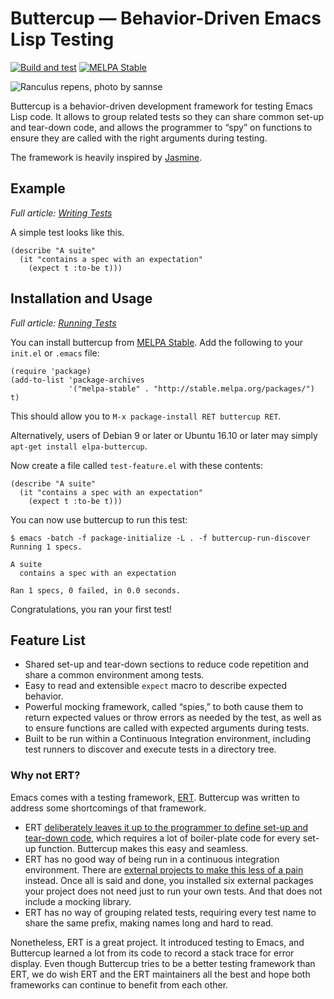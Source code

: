 # Buttercup — Behavior-Driven Emacs Lisp Testing

[![Build and test](https://github.com/jorgenschaefer/emacs-buttercup/workflows/Build%20and%20test/badge.svg)](https://github.com/jorgenschaefer/emacs-buttercup/actions?query=workflow%3A%22Build+and+test%22+branch%3Amaster)
[![MELPA Stable](http://stable.melpa.org/packages/buttercup-badge.svg)](http://stable.melpa.org/#/buttercup)

![Ranculus repens, photo by sannse](docs/images/buttercup.jpg)

Buttercup is a behavior-driven development framework for testing Emacs
Lisp code. It allows to group related tests so they can share common
set-up and tear-down code, and allows the programmer to “spy” on
functions to ensure they are called with the right arguments during
testing.

The framework is heavily inspired by
[Jasmine](https://jasmine.github.io/edge/introduction.html).

## Example

*Full article: [Writing Tests](docs/writing-tests.md)*

A simple test looks like this.

```Emacs-Lisp
(describe "A suite"
  (it "contains a spec with an expectation"
    (expect t :to-be t)))
```

## Installation and Usage

*Full article: [Running Tests](docs/running-tests.md)*

You can install buttercup from
[MELPA Stable](http://stable.melpa.org/). Add the following to your
`init.el` or `.emacs` file:

```Emacs-Lisp
(require 'package)
(add-to-list 'package-archives
             '("melpa-stable" . "http://stable.melpa.org/packages/") t)
```

This should allow you to `M-x package-install RET buttercup RET`.

Alternatively, users of Debian 9 or later or Ubuntu 16.10 or later may
simply `apt-get install elpa-buttercup`.

Now create a file called `test-feature.el` with these contents:

```Emacs-Lisp
(describe "A suite"
  (it "contains a spec with an expectation"
    (expect t :to-be t)))
```

You can now use buttercup to run this test:

```
$ emacs -batch -f package-initialize -L . -f buttercup-run-discover
Running 1 specs.

A suite
  contains a spec with an expectation

Ran 1 specs, 0 failed, in 0.0 seconds.
```

Congratulations, you ran your first test!

## Feature List

- Shared set-up and tear-down sections to reduce code repetition and
  share a common environment among tests.
- Easy to read and extensible `expect` macro to describe expected
  behavior.
- Powerful mocking framework, called “spies,” to both cause them to
  return expected values or throw errors as needed by the test, as
  well as to ensure functions are called with expected arguments
  during tests.
- Built to be run within a Continuous Integration environment,
  including test runners to discover and execute tests in a directory
  tree.

### Why not ERT?

Emacs comes with a testing framework,
[ERT](https://www.gnu.org/software/emacs/manual/html_mono/ert.html).
Buttercup was written to address some shortcomings of that framework.

- ERT
  [deliberately leaves it up to the programmer to define set-up and tear-down code](https://www.gnu.org/software/emacs/manual/html_mono/ert.html#Fixtures-and-Test-Suites),
  which requires a lot of boiler-plate code for every set-up function.
  Buttercup makes this easy and seamless.
- ERT has no good way of being run in a continuous integration
  environment. There are
  [external projects to make this less of a pain](https://github.com/rejeep/ert-runner.el)
  instead. Once all is said and done, you installed six external
  packages your project does not need just to run your own tests. And
  that does not include a mocking library.
- ERT has no way of grouping related tests, requiring every test name
  to share the same prefix, making names long and hard to read.

Nonetheless, ERT is a great project. It introduced testing to Emacs,
and Buttercup learned a lot from its code to record a stack trace for
error display. Even though Buttercup tries to be a better testing
framework than ERT, we do wish ERT and the ERT maintainers all the
best and hope both frameworks can continue to benefit from each other.
